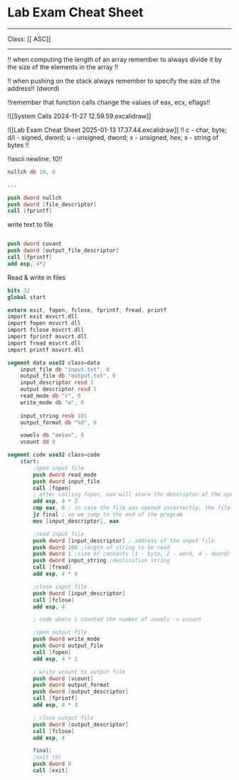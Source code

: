 # Lab Exam Cheat Sheet
___
Class: [[ ASC]]
___

!! when computing the length of an array remember to always divide it by the size of the elements in the array !!

!! when pushing on the stack always remember to specify the size of the address!! (dword)

!!remember that function calls change the values of eax, ecx, eflags!!

![[System Calls 2024-11-27 12.59.59.excalidraw]]

![[Lab Exam Cheat Sheet 2025-01-13 17.37.44.excalidraw]]
!! c - char, byte; d/i - signed, dword; u - unsigned, dword; x - unsigned, hex; s - string of bytes !!

!!ascii newline: 10!!
```nasm
nullch db 10, 0

...

push dword nullch 
push dword [file_descriptor]
call [fprintf]

```

write text to file
```nasm 

push dword cuvant 
push dword [output_file_descriptor]
call [fprintf]
add esp, 4*2

```

Read & write in files
```nasm
bits 32
global start 

extern exit, fopen, fclose, fprintf, fread, printf 
import exit msvcrt.dll
import fopen msvcrt.dll
import fclose msvcrt.dll
import fprintf msvcrt.dll
import fread msvcrt.dll
import printf msvcrt.dll

segment data use32 class=data 
	input_file db "input.txt", 0
	output_file db "output.txt", 0 
	input_descriptor resd 1 
	output descriptor resd 1
	read_mode db "r", 0 
	write_mode db "w", 0 
	
	input_string resb 101 
	output_format db "%d", 0

	vowels db "aeiou", 0 
	vcount dd 0 

segment code use32 class=code 
	start: 
		;open input file
		push dword read_mode 
		push dword input_file 
		call [fopen] 
		; after calling fopen, eax will store the descriptor of the opened file
		add esp, 4 * 2 
		cmp eax, 0 ; in case the file was opened incorrectly, the file descriptor is zero
		jz final ; so we jump to the end of the program
		mov [input_descriptor], eax 

		;read input file 
		push dword [input_descriptor] ; address of the input file
		push dword 100 ;length of string to be read
		push dword 1 ;size of contents (1 - byte, 2 - word, 4 - dword)
		push dword input_string ;destination string
		call [fread]
		add esp, 4 * 4

		;close input file 
		push dword [input_descriptor]
		call [fclose]
		add esp, 4 

		; code where i counted the number of vowels -> vcount

		;open output file 
		push dword write_mode 
		push dword output_file 
		call [fopen]
		add esp, 4 * 2

		; write vcount to output file
		push dword [vcount]
		push dword output_format 
		push dword [output_descriptor]
		call [fprintf]
		add esp, 4 * 3

		; close output file 
		push dword [output_descriptor]
		call [fclose]
		add esp, 4

		final:
		;exit (0)
		push dword 0
		call [exit]

```